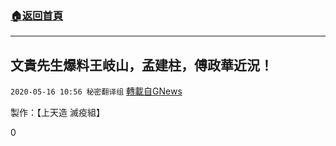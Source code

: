 ###  [:house:返回首頁](https://github.com/ourhimalayas/txt)
---

## 文貴先生爆料王岐山，孟建柱，傅政華近況！
`2020-05-16 10:56 秘密翻译组` [轉載自GNews](https://gnews.org/zh-hant/205025/)

製作：【上天造 滅疫組】

0
